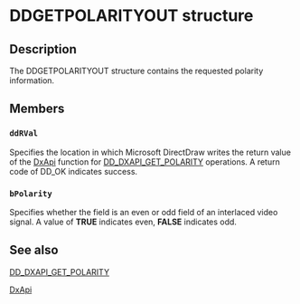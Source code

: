 # DDGETPOLARITYOUT structure

## Description

The DDGETPOLARITYOUT structure contains the requested polarity information.

## Members

### `ddRVal`

Specifies the location in which Microsoft DirectDraw writes the return value of the [DxApi](https://learn.microsoft.com/previous-versions/windows/drivers/display/nf-dxapi-dxapi) function for [DD_DXAPI_GET_POLARITY](https://learn.microsoft.com/previous-versions/windows/hardware/drivers/ff550660(v=vs.85)) operations. A return code of DD_OK indicates success.

### `bPolarity`

Specifies whether the field is an even or odd field of an interlaced video signal. A value of **TRUE** indicates even, **FALSE** indicates odd.

## See also

[DD_DXAPI_GET_POLARITY](https://learn.microsoft.com/previous-versions/windows/hardware/drivers/ff550660(v=vs.85))

[DxApi](https://learn.microsoft.com/previous-versions/windows/drivers/display/nf-dxapi-dxapi)